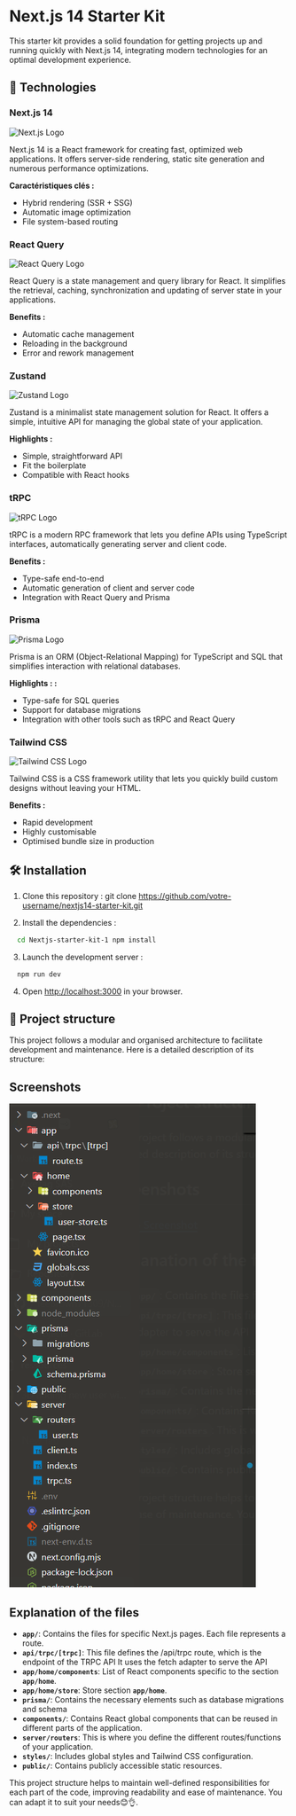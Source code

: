 # Next.js 14 Starter Kit

This starter kit provides a solid foundation for getting projects up and running quickly with Next.js 14, integrating modern technologies for an optimal development experience.

## 🚀 Technologies

### Next.js 14

![Next.js Logo](https://www.drupal.org/files/project-images/nextjs-drupal.jpg)

Next.js 14 is a React framework for creating fast, optimized web applications. It offers server-side rendering, static site generation and numerous performance optimizations.

**Caractéristiques clés :**

- Hybrid rendering (SSR + SSG)
- Automatic image optimization
- File system-based routing

### React Query

![React Query Logo](https://miro.medium.com/v2/resize:fit:513/1*NvNjVbjTCT_qqloPnR098w.png)

React Query is a state management and query library for React. It simplifies the retrieval, caching, synchronization and updating of server state in your applications.

**Benefits :**

- Automatic cache management
- Reloading in the background
- Error and rework management

### Zustand

![Zustand Logo](https://th.bing.com/th/id/R.7ca577fd8e2eb0361928fb0da75c82bc?rik=iDOuE%2fBN%2bQicjw&pid=ImgRaw&r=0)

Zustand is a minimalist state management solution for React. It offers a simple, intuitive API for managing the global state of your application.

**Highlights :**

- Simple, straightforward API
- Fit the boilerplate
- Compatible with React hooks

### tRPC

![tRPC Logo](https://seeklogo.com/images/T/trpc-logo-741E01B855-seeklogo.com.png)

tRPC is a modern RPC framework that lets you define APIs using TypeScript interfaces, automatically generating server and client code.

**Benefits :**

- Type-safe end-to-end
- Automatic generation of client and server code
- Integration with React Query and Prisma

### Prisma

![Prisma Logo](https://i.pinimg.com/originals/39/b2/e4/39b2e4ad77c23a2c11e5950a7dfa2aec.png)

Prisma is an ORM (Object-Relational Mapping) for TypeScript and SQL that simplifies interaction with relational databases.

**Highlights : :**

- Type-safe for SQL queries
- Support for database migrations
- Integration with other tools such as tRPC and React Query

### Tailwind CSS

![Tailwind CSS Logo](https://th.bing.com/th/id/OIP.S-SYtYzIhgPRnmRd8yWH4gHaEH?rs=1&pid=ImgDetMain)

Tailwind CSS is a CSS framework utility that lets you quickly build custom designs without leaving your HTML.

**Benefits :**

- Rapid development
- Highly customisable
- Optimised bundle size in production

## 🛠 Installation

1. Clone this repository :
   git clone https://github.com/votre-username/nextjs14-starter-kit.git

2. Install the dependencies :

```bash
  cd Nextjs-starter-kit-1 npm install
```

3. Launch the development server :

```bash
  npm run dev
```

4. Open [http://localhost:3000](http://localhost:3000) in your browser.

## 📂 Project structure

This project follows a modular and organised architecture to facilitate development and maintenance. Here is a detailed description of its structure:

## Screenshots

![App Screenshot](/public/assets/directories.png)

## Explanation of the files

- **`app/`**: Contains the files for specific Next.js pages. Each file represents a route.
- **`api/trpc/[trpc]`**: This file defines the /api/trpc route, which is the endpoint of the TRPC API It uses the fetch adapter to serve the API
- **`app/home/components`**: List of React components specific to the section **`app/home`**.
- **`app/home/store`**: Store section **`app/home`**.
- **`prisma/`**: Contains the necessary elements such as database migrations and schema
- **`components/`**: Contains React global components that can be reused in different parts of the application.
- **`server/routers`**: This is where you define the different routes/functions of your application.
- **`styles/`**: Includes global styles and Tailwind CSS configuration.
- **`public/`**: Contains publicly accessible static resources.

This project structure helps to maintain well-defined responsibilities for each part of the code, improving readability and ease of maintenance. You can adapt it to suit your needs😊👌.
